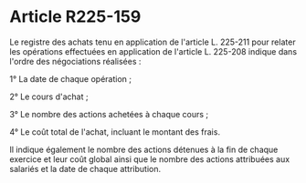 # Article R225-159

Le registre des achats tenu en application de l'article L. 225-211 pour relater les opérations effectuées en application de l'article L. 225-208 indique dans l'ordre des négociations réalisées :

1° La date de chaque opération ;

2° Le cours d'achat ;

3° Le nombre des actions achetées à chaque cours ;

4° Le coût total de l'achat, incluant le montant des frais.

Il indique également le nombre des actions détenues à la fin de chaque exercice et leur coût global ainsi que le nombre des actions attribuées aux salariés et la date de chaque attribution.
